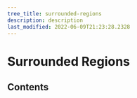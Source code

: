 ```yaml
---
tree_title: surrounded-regions
description: description
last_modified: 2022-06-09T21:23:28.2328
---
```


# Surrounded Regions

## Contents
